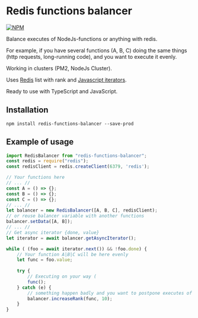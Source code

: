 # Redis functions balancer
[![NPM](https://nodei.co/npm/redis-functions-balancer.png)](https://nodei.co/npm/redis-functions-balancer/)

Balance executes of NodeJs-functions or anything with redis.

For example, if you have several functions (A, B, C) doing the same things (http requests, long-running code), and you want to execute it evenly.

Working in clusters (PM2, NodeJs Cluster).

Uses [Redis][0] list with rank and [Javascript iterators][1].

Ready to use with TypeScript and JavaScript.

## Installation
```
npm install redis-functions-balancer --save-prod
```

## Example of usage
```typescript
import RedisBalancer from "redis-functions-balancer";
const redis = require("redis");
const redisClient = redis.createClient(6379, 'redis');

// Your functions here
// ... //
const A = () => {};
const B = () => {};
const C = () => {};
// ... //
let balancer = new RedisBalancer([A, B, C], redisClient);
// or reuse balancer variable with another functions
balancer.setData([A, B]);
// ... //
// Get async iterator {done, value}
let iterator = await balancer.getAsyncIterator();

while ( (foo = await iterator.next()) && !foo.done) {
    // Your function A|B|C will be here evenly
    let func = foo.value;
    
    try {
        // Executing on your way (
        func();
    } catch (e) {
        // something happen badly and you want to postpone executes of the function next 10 runs
        balancer.increaseRank(func, 10);
    }
}

```

[0]: https://www.npmjs.com/package/redis
[1]: https://www.typescriptlang.org/docs/handbook/iterators-and-generators.html
